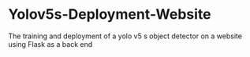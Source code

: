 # Yolov5s-Deployment-Website
The training and deployment of a yolo v5 s object detector on a website using Flask as a back end
